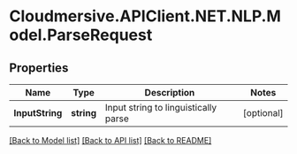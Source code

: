 # Cloudmersive.APIClient.NET.NLP.Model.ParseRequest
## Properties

Name | Type | Description | Notes
------------ | ------------- | ------------- | -------------
**InputString** | **string** | Input string to linguistically parse | [optional] 

[[Back to Model list]](../README.md#documentation-for-models) [[Back to API list]](../README.md#documentation-for-api-endpoints) [[Back to README]](../README.md)

